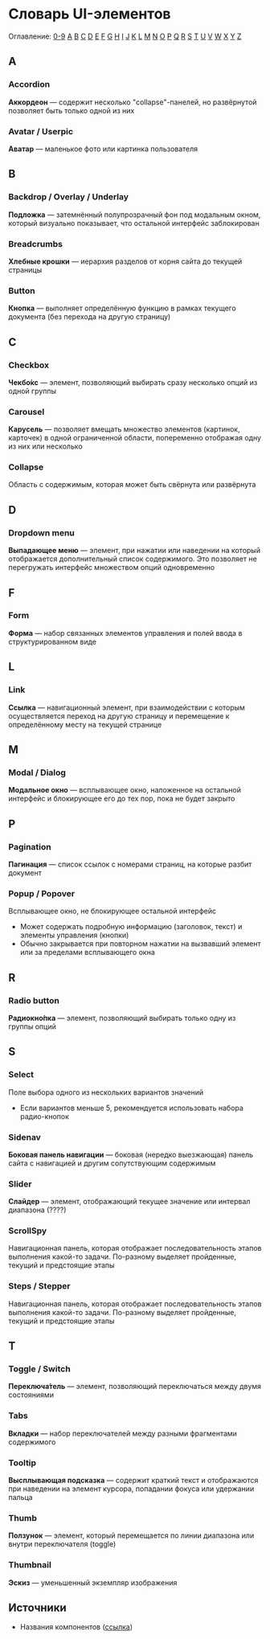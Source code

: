 # Словарь UI-элементов

Оглавление: [0-9](#0-9) [A](#a) [B](#b) [C](#c) [D](#d) [E](#e) [F](#f) [G](#g) [H](#h) [I](#i) [J](#j) [K](#k) [L](#l) [M](#m) [N](#n) [O](#o) [P](#p) [Q](#q) [R](#r) [S](#s) [T](#t) [U](#u) [V](#v) [W](#w) [X](#x) [Y](#y) [Z](#y)

## A

### Accordion
**Аккордеон** — содержит несколько "collapse"-панелей, но развёрнутой позволяет быть только одной из них

### Avatar / Userpic
**Аватар** — маленькое фото или картинка пользователя


## B

### Backdrop / Overlay / Underlay
**Подложка** — затемнённый полупрозрачный фон под модальным окном, который визуально показывает, что остальной интерфейс заблокирован

### Breadcrumbs
**Хлебные крошки** — иерархия разделов от корня сайта до текущей страницы

### Button
**Кнопка** — выполняет определённую функцию в рамках текущего документа (без перехода на другую страницу)


## C

### Checkbox
**Чекбо́кс** — элемент, позволяющий выбирать сразу несколько опций из одной группы

### Carousel
**Карусель** — позволяет вмещать множество элементов (картинок, карточек) в одной ограниченной области, попеременно отображая одну из них или несколько

### Collapse
Область с содержимым, которая может быть свёрнута или развёрнута


## D

### Dropdown menu
**Выпадающее меню** — элемент, при нажатии или наведении на который отображается дополнительный список содержимого. Это позволяет не перегружать интерфейс множеством опций одновременно


## F

### Form
**Форма** — набор связанных элементов управления и полей ввода в структурированном виде


## L

### Link
**Ссылка** — навигационный элемент, при взаимодействии с которым осуществляется переход на другую страницу и перемещение к определённому месту на текущей странице


## M

### Modal / Dialog
**Модальное окно** — всплывающее окно, наложенное на остальной интерфейс и блокирующее его до тех пор, пока не будет закрыто

## P

### Pagination
**Пагинация** — список ссылок с номерами страниц, на которые разбит документ

### Popup / Popover
Всплывающее окно, не блокирующее остальной интерфейс
- Может содержать подробную информацию (заголовок, текст) и элементы управления (кнопки)
- Обычно закрывается при повторном нажатии на вызвавший элемент или за пределами всплывающего окна

## R

### Radio button
**Радиокно́пка** — элемент, позволяющий выбирать только одну из группы опций

## S

### Select
Поле выбора одного из нескольких вариантов значений
- Если вариантов меньше 5, рекомендуется использовать набора радио-кнопок

### Sidenav
**Боковая панель навигации** — боковая (нередко выезжающая) панель сайта с навигацией и другим сопутствующим содержимым

### Slider
**Слайдер** — элемент, отображающий текущее значение или интервал диапазона (????)

### ScrollSpy
Навигационная панель, которая отображает последовательность этапов выполнения какой-то задачи. По-разному выделяет пройденные, текущий и предстоящие этапы

### Steps / Stepper
Навигационная панель, которая отображает последовательность этапов выполнения какой-то задачи. По-разному выделяет пройденные, текущий и предстоящие этапы


## T

### Toggle / Switch
**Переключа́тель** — элемент, позволяющий переключаться между двумя состояниями

### Tabs
**Вкладки** — набор переключателей между разными фрагментами содержимого

### Tooltip
**Высплывающая подсказка** — содержит краткий текст и отображаются при наведении на элемент курсора, попадании фокуса или удержании пальца

### Thumb
**Ползунок** — элемент, который перемещается по линии диапазона или внутри переключателя (toggle)

### Thumbnail
**Эскиз** — уменьшенный экземпляр изображения


## Источники
- Названия компонентов ([ссылка](https://www.usability.gov/how-to-and-tools/methods/user-interface-elements.html))